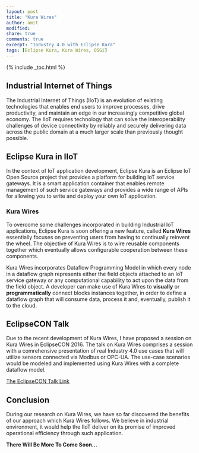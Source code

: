 ```yaml
---
layout: post
title: "Kura Wires"
author: amit
modified:
share: true
comments: true
excerpt: "Industry 4.0 with Eclipse Kura"
tags: [Eclipse Kura, Kura Wires, OSGi]
---
```


{% include _toc.html %}

## Industrial Internet of Things

The Industrial Internet of Things (IIoT) is an evolution of existing technologies that enables end users
to improve processes, drive productivity, and maintain an edge in our increasingly competitive global economy.
The IIoT requires technology that can solve the interoperability challenges of device connectivity by reliably
and securely delivering data across the public domain at a much larger scale than previously thought possible.

## Eclipse Kura in IIoT

In the context of IoT application development, Eclipse Kura is an Eclipse IoT Open Source project that provides a platform for building IoT service gateways. It is a smart application container that enables remote management of such service gateways and provides a wide range of APIs for allowing you to write and deploy your own IoT application.

### Kura Wires

To overcome some challenges incorporated in building Industrial IoT applications, Eclipse Kura is soon offering a new feature, called **Kura Wires** essentially focuses on preventing users from having to continually reinvent the wheel. The objective of Kura Wires is to wire reusable components together which eventually allows configurable cooperation between these components.

Kura Wires incorporates Dataflow Programming Model in which every node in a dataflow graph represents either the field objects attached to an IoT service gateway or any computational capability to act upon the data from the field object. A developer can make use of Kura Wires to **visually** or **programmatically** connect blocks instances together, in order to define a dataflow graph that will consume data, process it and, eventually, publish it to the cloud.

## EclipseCON Talk

Due to the recent development of Kura Wires, I have proposed a session on Kura Wires in EclipseCON 2016. The talk on Kura Wires comprises a session with a comrehensive presentation of real Industry 4.0 use cases that will utilize sensors connected via Modbus or OPC-UA. The use-case scenarios would be modeled and implemented using Kura Wires with a complete dataflow model.

[The EclipseCON Talk Link](https://www.eclipsecon.org/europe2016/session/industry-40-eclipse-kura)

## Conclusion

During our research on Kura Wires, we have so far discovered the benefits of our approach which Kura Wires follows. We believe in industrial environment, it would help the IIoT deliver on its promise of improved operational efficiency through such application.

**There Will Be More To Come Soon...**
